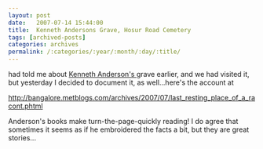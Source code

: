 ```yaml
---
layout: post
date:	2007-07-14 15:44:00
title:  Kenneth Andersons Grave, Hosur Road Cemetery
tags: [archived-posts]
categories: archives
permalink: /:categories/:year/:month/:day/:title/
---
```

<LJ user="sanathreddy"> had told me about <a href="http://en.wikipedia.org/wiki/Kenneth_Anderson_%28writer%29"> Kenneth Anderson's </a> grave earlier, and we had visited it, but yesterday I decided to document it, as well...here's the account at

http://bangalore.metblogs.com/archives/2007/07/last_resting_place_of_a_racont.phtml

Anderson's books make turn-the-page-quickly reading! I do agree that sometimes it seems as if he embroidered the facts a bit, but they are great stories...
